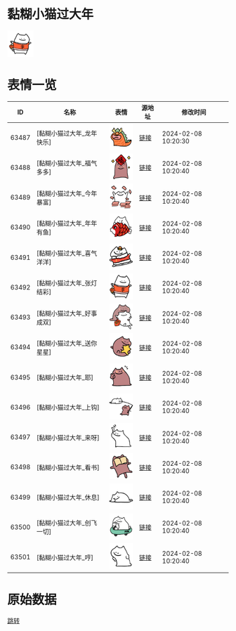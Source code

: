 # 黏糊小猫过大年

<img src="./cover.png" height="60" alt="cover" />

# 表情一览

|ID|名称|表情|源地址|修改时间|
|----|----|----|----|----|
|63487|[黏糊小猫过大年_龙年快乐]|<img src="./pic/063487_%5B黏糊小猫过大年_龙年快乐%5D.png" height="60" alt="龙年快乐"/>|[链接](https://i0.hdslb.com/bfs/garb/7d6bc04fcdcf3d2dc9105927d672980c4a8f09bb.png)|2024-02-08 10:20:30|
|63488|[黏糊小猫过大年_福气多多]|<img src="./pic/063488_%5B黏糊小猫过大年_福气多多%5D.png" height="60" alt="福气多多"/>|[链接](https://i0.hdslb.com/bfs/garb/0dde3107735f61591e874c879eda801507d1fece.png)|2024-02-08 10:20:40|
|63489|[黏糊小猫过大年_今年暴富]|<img src="./pic/063489_%5B黏糊小猫过大年_今年暴富%5D.png" height="60" alt="今年暴富"/>|[链接](https://i0.hdslb.com/bfs/garb/89c2585c3babef875a5bddcf0d026213e68ff22c.png)|2024-02-08 10:20:40|
|63490|[黏糊小猫过大年_年年有鱼]|<img src="./pic/063490_%5B黏糊小猫过大年_年年有鱼%5D.png" height="60" alt="年年有鱼"/>|[链接](https://i0.hdslb.com/bfs/garb/6c9114bb0ad9494d410ae1f371d99cf9d23f891c.png)|2024-02-08 10:20:40|
|63491|[黏糊小猫过大年_喜气洋洋]|<img src="./pic/063491_%5B黏糊小猫过大年_喜气洋洋%5D.png" height="60" alt="喜气洋洋"/>|[链接](https://i0.hdslb.com/bfs/garb/84c9dfcebdb458dab59416a821a116ef665a64ba.png)|2024-02-08 10:20:40|
|63492|[黏糊小猫过大年_张灯结彩]|<img src="./pic/063492_%5B黏糊小猫过大年_张灯结彩%5D.png" height="60" alt="张灯结彩"/>|[链接](https://i0.hdslb.com/bfs/garb/92d0340e0a29ad0e9dde02e67ee55f651b6a05e1.png)|2024-02-08 10:20:40|
|63493|[黏糊小猫过大年_好事成双]|<img src="./pic/063493_%5B黏糊小猫过大年_好事成双%5D.png" height="60" alt="好事成双"/>|[链接](https://i0.hdslb.com/bfs/garb/0482cf5a45dc7c0c76518cb89f4fb4a6c1ab3e1f.png)|2024-02-08 10:20:40|
|63494|[黏糊小猫过大年_送你星星]|<img src="./pic/063494_%5B黏糊小猫过大年_送你星星%5D.png" height="60" alt="送你星星"/>|[链接](https://i0.hdslb.com/bfs/garb/4f97ed7f9c099a687f9582fa6ec7229f112a71b0.png)|2024-02-08 10:20:40|
|63495|[黏糊小猫过大年_耶]|<img src="./pic/063495_%5B黏糊小猫过大年_耶%5D.png" height="60" alt="耶"/>|[链接](https://i0.hdslb.com/bfs/garb/ce7ea6f0fad90ee513e3d712a07ea840609acf5d.png)|2024-02-08 10:20:40|
|63496|[黏糊小猫过大年_上钩]|<img src="./pic/063496_%5B黏糊小猫过大年_上钩%5D.png" height="60" alt="上钩"/>|[链接](https://i0.hdslb.com/bfs/garb/08f70814b78436822b3816f9b74406e4677c4695.png)|2024-02-08 10:20:40|
|63497|[黏糊小猫过大年_来呀]|<img src="./pic/063497_%5B黏糊小猫过大年_来呀%5D.png" height="60" alt="来呀"/>|[链接](https://i0.hdslb.com/bfs/garb/8c08dbaa4cd5b03905281a4f6c5d2151ecc09e07.png)|2024-02-08 10:20:40|
|63498|[黏糊小猫过大年_看书]|<img src="./pic/063498_%5B黏糊小猫过大年_看书%5D.png" height="60" alt="看书"/>|[链接](https://i0.hdslb.com/bfs/garb/6707b952847b5bd444bbd414f8ce14016ec8ceea.png)|2024-02-08 10:20:40|
|63499|[黏糊小猫过大年_休息]|<img src="./pic/063499_%5B黏糊小猫过大年_休息%5D.png" height="60" alt="休息"/>|[链接](https://i0.hdslb.com/bfs/garb/aa5f04e538c7ff78c36896bdcf97569f3e797b22.png)|2024-02-08 10:20:40|
|63500|[黏糊小猫过大年_创飞一切]|<img src="./pic/063500_%5B黏糊小猫过大年_创飞一切%5D.png" height="60" alt="创飞一切"/>|[链接](https://i0.hdslb.com/bfs/garb/3145ff05c1e1be13a2cb3bfc1c0f984a059c3384.png)|2024-02-08 10:20:40|
|63501|[黏糊小猫过大年_哼]|<img src="./pic/063501_%5B黏糊小猫过大年_哼%5D.png" height="60" alt="哼"/>|[链接](https://i0.hdslb.com/bfs/garb/d7df81ea54db082d9b71029f8f6f35674935b78b.png)|2024-02-08 10:20:40|

# 原始数据

[跳转](./raw.json)

